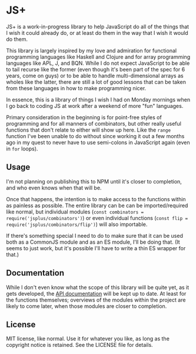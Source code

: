 # JS+

JS+ is a work-in-progress library to help JavaScript do all of the things that I wish it could already do, or at least do them in the way that I wish it would do them.

This library is largely inspired by my love and admiration for functional programming languages like Haskell and Clojure and for array programming languages like APL, J, and BQN. While I do not expect JavaScript to be able to tail recurse like the former (even though it's been part of the spec for 6 years, come on guys) or to be able to handle multi-dimensional arrays as wholes like the latter, there are still a lot of good lessons that can be taken from these languages in how to make programming nicer.

In essence, this is a library of things I wish I had on Monday mornings when I go back to coding JS at work after a weekend of more "fun" languages.

Primary consideration in the beginning is for point-free styles of programming and for all manners of combinators, but other really useful functions that don't relate to either will show up here. Like the `range` function I've been unable to do without since working it out a few months ago in my quest to never have to use semi-colons in JavaScript again (even in `for` loops).

## Usage

I'm not planning on publishing this to NPM until it's closer to completion, and who even knows when that will be.

Once that happens, the intention is to make access to the functions within as painless as possible. The entire library can be can be imported/required like normal, but individual modules (`const combinators = require('jsplus/combinators')`) or even individual functions (`const flip = require('jsplus/combinators/flip')`) will also importable.

If there's something special I need to do to make sure that it can be used both as a CommonJS module and as an ES module, I'll be doing that. (It seems to just work, but it's possible I'll have to write a thin ES wrapper for that.)

## Documentation

While I don't even know what the scope of this library will be quite yet, as it gets developed, the [API documentation][1] will be kept up to date. At least for the functions themselves; overviews of the modules within the project are likely to come later, when those modules are closer to completion.

## License

MIT license, like normal. Use it for whatever you like, as long as the copyright notice is retained. See the LICENSE file for details.

[1]: https://barandis.github.io/jsplus/api
